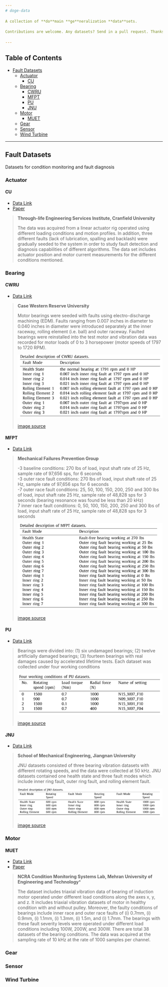 ```yaml
---
# doge-data

A collection of **do**main **ge**neralization **data**sets. 

Contributions are welcome. Any datasets? Send in a pull request. Thanks.

---
```


## Table of Contents

<!--

Generated with [markedpp](#markedpp). Get [nodejs](https://nodejs.org) first

1. $ npm i -g markedpp
2. $ markedpp --github -o README.md README.md

-->

<!-- !toc (minlevel=2 omit="Table of Contents") -->

* [Fault Datasets](#fault-datasets)
  * [Actuator](#actuator)
    * [CU](#cu)
  * [Bearing](#bearing)
    * [CWRU](#cwru)
    * [MFPT](#mfpt)
    * [PU](#pu)
    * [JNU](#jnu)
  * [Motor](#motor)
    * [MUET](#muet)
  * [Gear](#gear)
  * [Sensor](#sensor)
  * [Wind Turbine](#wind-turbine)

<!-- toc! -->

---

## Fault Datasets
Datasets for condition monitoring and fault diagnosis
### Actuator

#### CU
- [Data Link](https://cord.cranfield.ac.uk/articles/dataset/Data_set_for_Data-based_Detection_and_Diagnosis_of_Faults_in_Linear_Actuators_/5097649)
- [Paper](https://ieeexplore.ieee.org/document/8326716)
> **Through-life Engineering Services Institute, Cranfield University**
> 
>The data was acquired from a linear actuator rig operated using different loading
> conditions and motion profiles. In addition, three different faults (lack of 
> lubrication, spalling and backlash) were gradually seeded to the system in order
> to study fault detection and diagnosis capabilities of different algorithms. The
> data set includes actuator position and motor current measurements for the different
> conditions mentioned.


### Bearing
#### CWRU 
- [Data Link](https://engineering.case.edu/bearingdatacenter)
> **Case Western Reserve University**
> 
> Motor bearings were seeded with faults using electro-discharge machining
> (EDM). Faults ranging from 0.007 inches in diameter to 0.040 inches in 
> diameter were introduced separately at the inner raceway, rolling element 
> (i.e. ball) and outer raceway. Faulted bearings were reinstalled into the
> test motor and vibration data was recorded for motor loads of 0 to 3 
> horsepower (motor speeds of 1797 to 1720 RPM).
> 
>![CWRU](.README_images/CWRU.png)
> 
> [image source](https://www.sciencedirect.com/science/article/pii/S0019057820303335)

#### MFPT
- [Data Link](https://www.mfpt.org/fault-data-sets/#:~:text=A%20bearing%20fault%20dataset%20has,and%20three%20real%2Dworld%20faults.)
> **Mechanical Failures Prevention Group**
> 
> -3 baseline conditions: 270 lbs of load, input shaft rate of 25 Hz, sample rate of
> 97,656 sps, for 6 seconds  
>-3 outer race fault conditions: 270 lbs of load, input shaft rate of 25 Hz, sample 
> rate of 97,656 sps for 6 seconds  
>-7 outer race fault conditions: 25, 50, 100, 150, 200, 250 and 300 lbs of load,
> input shaft rate 25 Hz, sample rate of 48,828 sps for 3 seconds (bearing 
> resonance was found be less than 20 kHz)  
>7 inner race fault conditions: 0, 50, 100, 150, 200, 250 and 300 lbs of load, 
> input shaft rate of 25 Hz, sample rate of 48,828 sps for 3 seconds
>
>![MFPT](.README_images/MFPT.png)
> 
> [image source](https://www.sciencedirect.com/science/article/pii/S0019057820303335)

#### PU
- [Data Link](https://mb.uni-paderborn.de/kat/forschung/datacenter/bearing-datacenter)
>Bearings were divided into: (1) six undamaged bearings; (2) twelve artificially 
> damaged bearings; (3) fourteen bearings with real damages caused by accelerated
> lifetime tests. Each dataset was collected under four working conditions
>
>![PU](.README_images/PU.png) 
> 
> [image source](https://www.sciencedirect.com/science/article/pii/S0019057820303335)

#### JNU
- [Data Link](http://mad-net.org:8765/explore.html?t=0.5831516555847212)
> **School of Mechanical Engineering, Jiangnan University**
> 
>JNU datasets consisted of three bearing vibration datasets with different rotating
> speeds, and the data were collected at 50 kHz. JNU datasets contained one health 
> state and three fault modes which include inner ring fault, outer ring fault, and
> rolling element fault.
>
>![JNU](.README_images/JNU.png)
> 
> [image source](https://www.sciencedirect.com/science/article/pii/S0019057820303335)

### Motor
#### MUET
- [Data Link](https://data.mendeley.com/datasets/fm6xzxnf36/2)  
- [Paper](https://www.ncbi.nlm.nih.gov/pmc/articles/PMC9156863/)
> **NCRA Condition Monitoring Systems Lab, 
> Mehran University of Engineering and Technology***
>
>The dataset includes triaxial vibration data of bearing of induction motor operated 
> under different load conditions along the axes x, y, and z. It includes triaxial 
> vibration datasets of motor in healthy condition with and without pulley. Moreover,
> the faulty conditions of bearings include inner race and outer race faults of (i)
> 0.7mm, (i) 0.9mm, (i) 1.1mm, (i) 1.3mm, (i) 1.5m, and (i) 1.7mm. The bearings with
> these fault severity levels were operated under different load conditions including 
> 100W, 200W, and 300W. There are total 38 datasets of the bearing conditions. The 
> data was acquired at the sampling rate of 10 kHz at the rate of 1000 samples per
> channel.


### Gear

### Sensor

### Wind Turbine
